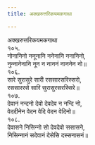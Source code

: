 ```yaml
---
title: अक्खरुत्तरिकयमकगाथा

---
```

अक्खरुत्तरिकयमकगाथा  
१०५.  
नोनानिनो ननूनानि ननेनानि ननानिनो,  
नुन्‍नानेनानि नून न नाननं नाननेन नो॥  
१०६.  
सारे सुरासुरे सारी रससारसरिस्सरो,  
रससाररसे सारि सुरासुरसरस्सिरे॥  
१०७.  
देवानं नन्दनो देवो देवदेव न नन्दि नो,  
वेददीनेन वेदन वेदि वेदन वेदिनो॥  
१०८.  
देवासने निसिन्‍नो सो देवदेवो ससासने,  
निसिन्‍नानं सदेवानं देसेसि दस्सनासनं॥  
